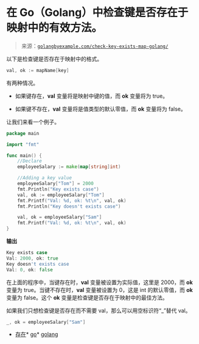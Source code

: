 <!--yml

分类：未分类

日期：2024-10-13 06:19:19

-->

# 在 Go（Golang）中检查键是否存在于映射中的有效方法。

> 来源：[`golangbyexample.com/check-key-exists-map-golang/`](https://golangbyexample.com/check-key-exists-map-golang/)

以下是检查键是否存在于映射中的格式。

```go
val, ok := mapName[key]
```

有两种情况。

+   如果键存在，**val** 变量将是映射中键的值，而 **ok** 变量将为 true。

+   如果键不存在，**val** 变量将是值类型的默认零值，而 **ok** 变量将为 false。

让我们来看一个例子。

```go
package main

import "fmt"

func main() {
    //Declare
    employeeSalary := make(map[string]int)

    //Adding a key value
    employeeSalary["Tom"] = 2000
    fmt.Println("Key exists case")
    val, ok := employeeSalary["Tom"]
    fmt.Printf("Val: %d, ok: %t\n", val, ok)
    fmt.Println("Key doesn't exists case")

    val, ok = employeeSalary["Sam"]
    fmt.Printf("Val: %d, ok: %t\n", val, ok)
}
```

**输出**

```go
Key exists case
Val: 2000, ok: true
Key doesn't exists case
Val: 0, ok: false
```

在上面的程序中，当键存在时，**val** 变量被设置为实际值，这里是 2000，而 **ok** 变量为 true。当键不存在时，**val** 变量被设置为 0，这是 int 的默认零值，而 **ok** 变量为 false。这个 **ok** 变量是检查键是否存在于映射中的最佳方法。

如果我们只想检查键是否存在而不需要 val，那么可以用空标识符“_”替代 val。

```go
_, ok = employeeSalary["Sam"]
```

+   [存在](https://golangbyexample.com/tag/exists/)*   [go](https://golangbyexample.com/tag/go/)*   [golang](https://golangbyexample.com/tag/golang/)
